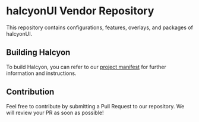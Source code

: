 # halcyonUI Vendor Repository

This repository contains configurations, features, overlays, and packages of halcyonUI.

## Building Halcyon
To build Halcyon, you can refer to our [project manifest](https://github.com/halcyonproject/manifest) for further information and instructions.

## Contribution
Feel free to contribute by submitting a Pull Request to our repository. We will review your PR as soon as possible!
